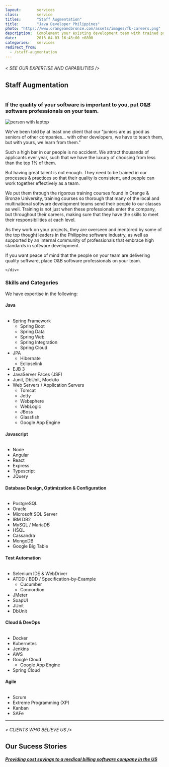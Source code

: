 ```yaml
---
layout:       services
class:        service
titles:       "Staff Augmentation"
title:        "Java Developer Philippines"
photo: "https://www.orangeandbronze.com/assets/images/fb-careers.png"
description:  Complement your existing development team with trained professionals.
date:         2018-04-03 16:43:00 +0800
categories:   services
redirect_from:
  - /staff-augmentation
---
```


<div id="serviceContent2" class="section-content">
  <div class="section-title">
    <H6>
      &lt; SEE OUR EXPERTISE AND CAPABILITIES /&gt;
    </H6>
    <H2>Staff Augmentation</H2>
    <img class="bg" src="{{ "assets/images/title-services.png" | relative_url }}" alt="" />
  </div>
  <div class="row">
    <div class="col">
      <H3>If the quality of your software is important to you, put O&amp;B software professionals on your team.</H3>
      <div class="text-center">
        <img class="img-fluid mt30 mb30" src="{{ "assets/images/img-services.jpg" | relative_url }}" alt="person with laptop" />
      </div>
<p>We've been told by at least one client that our "juniors are as good as seniors of other companies... with other developers, we have to teach them, but with yours, we learn from them."</p>

<p>Such a high bar in our people is no accident. We attract thousands of applicants ever year, such that we have the luxury of choosing from less than the top 1% of them.</p>

<p>But having great talent is not enough. They need to be trained in our processes &amp; practices so that their quality is consistent, and people can work together effectively as a team.</p>

<p>We put them through the rigorous training courses found in Orange &amp; Bronze University, training courses so thorough that many of the local and multinational software development teams send their people to our classes as well. Training is not just when these professionals enter the company, but throughout their careers, making sure that they have the skills to meet their responsibilities at each level.</p>

<p>As they work on your projects, they are overseen and mentored by some of the top thought leaders in the Philippine software industry, as well as supported by an internal community of professionals that embrace high standards in software development.</p>

<p>If you want peace of mind that the people on your team are delivering quality software, place O&amp;B software professionals on your team.</p>


    </div>
  </div>
  <div class="row">
    <div class="col">
      <h3>Skills and Categories</h3>
      <p>We have expertise in the following:</p>
      <div class="row mt20">
          <div class="col">
              <div id="accordion">
                  <a class="faq-card">
                      <div class="faq-header collapsed" id="heading-1" data-toggle="collapse" data-target="#collapse-1" aria-expanded="true" aria-controls="collapse-1">
                          <h4 class="title">
                              Java
                          </h4>
                          <img src="{{ "assets/images/ico-chevron-down.svg" | relative_url }}" alt="" class="ico" />
                      </div>
                      <div id="collapse-1" class="collapse faq-body" aria-labelledby="heading-1" data-parent="#accordion">
                          <div class="content">
                              <ul>
                                <li>Spring Framework
                                  <ul>
                                    <li>Spring Boot</li>
                                    <li>Spring Data</li>
                                    <li>Spring Web</li>
                                    <li>Spring Integration</li>
                                    <li>Spring Cloud</li>
                                  </ul>
                                </li>
                                <li>JPA
                                  <ul>
                                    <li>Hibernate</li>
                                    <li>Eclipselink</li>
                                  </ul>
                                </li>
                                <li>EJB 3</li>
                                <li>JavaServer Faces (JSF)</li>
                                <li>Junit, DbUnit, Mockito</li>
                                <li>Web Servers / Application Servers
                                  <ul>
                                    <li>Tomcat</li>
                                    <li>Jetty</li>
                                    <li>Websphere</li>
                                    <li>WebLogic</li>
                                    <li>JBoss</li>
                                    <li>Glassfish</li>
                                    <li>Google App Engine</li>
                                  </ul>
                                </li>
                              </ul>
                          </div>
                      </div>
                  </a>
                  <a class="faq-card">
                      <div class="faq-header collapsed" id="heading-2" data-toggle="collapse" aria-expanded="false" data-target="#collapse-2" aria-controls="collapse-2">
                          <h4 class="title">
                              Javascript
                          </h4>
                          <img src="{{ "assets/images/ico-chevron-down.svg" | relative_url }}" alt="" class="ico" />
                      </div>
                      <div id="collapse-2" class="collapse faq-body" aria-labelledby="heading-2" data-parent="#accordion">
                          <div class="content">
                            <ul>
                              <li>Node</li>
                              <li>Angular</li>
                              <li>React</li>
                              <li>Express</li>
                              <li>Typescript</li>
                              <li>JQuery</li>
                            </ul>
                          </div>
                      </div>
                  </a>
                  <a class="faq-card">
                      <div class="faq-header collapsed" id="heading-3" aria-expanded="false" data-toggle="collapse" data-target="#collapse-3" aria-controls="collapse-3">
                          <h4 class="title">
                              Database Design, Optimization & Configuration
                          </h4>
                          <img src="{{ "assets/images/ico-chevron-down.svg" | relative_url }}" alt="" class="ico" />
                      </div>
                      <div id="collapse-3" class="collapse faq-body" aria-labelledby="heading-3" data-parent="#accordion">
                          <div class="content">
                            <ul>
                              <li>PostgreSQL</li>
                              <li>Oracle</li>
                              <li>Microsoft SQL Server</li>
                              <li>IBM DB2</li>
                              <li>MySQL / MariaDB</li>
                              <li>HSQL</li>
                              <li>Cassandra</li>
                              <li>MongoDB</li>
                              <li>Google Big Table</li>
                            </ul>
                          </div>
                      </div>
                  </a>
                  <a class="faq-card">
                      <div class="faq-header collapsed" id="heading-4" aria-expanded="false" data-toggle="collapse" data-target="#collapse-4" aria-controls="collapse-4">
                          <h4 class="title">
                              Test Automation
                          </h4>
                          <img src="{{ "assets/images/ico-chevron-down.svg" | relative_url }}" alt="" class="ico" />
                      </div>
                      <div id="collapse-4" class="collapse faq-body" aria-labelledby="heading-4" data-parent="#accordion">
                          <div class="content">
                            <ul>
                              <li>Selenium IDE & WebDriver</li>
                              <li>ATDD / BDD / Specification-by-Example
                                <ul>
                                  <li>Cucumber</li>
                                  <li>Concordion</li>
                                </ul>
                              </li>
                              <li>JMeter</li>
                              <li>SoapUI</li>
                              <li>JUnit</li>
                              <li>DbUnit</li>
                            </ul>
                          </div>
                      </div>
                  </a>
                  <a class="faq-card">
                      <div class="faq-header collapsed" id="heading-5" aria-expanded="false" data-toggle="collapse" data-target="#collapse-5" aria-controls="collapse-5">
                          <h4 class="title">
                              Cloud & DevOps
                          </h4>
                          <img src="{{ "assets/images/ico-chevron-down.svg" | relative_url }}" alt="" class="ico" />
                      </div>
                      <div id="collapse-5" class="collapse faq-body" aria-labelledby="heading-5" data-parent="#accordion">
                          <div class="content">
                              <ul>
                                <li>Docker</li>
                                <li>Kubernetes</li>
                                <li>Jenkins</li>
                                <li>AWS</li>
                                <li>Google Cloud
                                  <ul>
                                    <li>Google App Engine</li>
                                  </ul>
                                </li>
                                <li>Spring Cloud</li>
                              </ul>
                          </div>
                      </div>
                  </a>
                  <a class="faq-card">
                      <div class="faq-header collapsed" id="heading-6" aria-expanded="false" data-toggle="collapse" data-target="#collapse-6" aria-controls="collapse-6">
                          <h4 class="title">
                              Agile
                          </h4>
                          <img src="{{ "assets/images/ico-chevron-down.svg" | relative_url }}" alt="" class="ico" />
                      </div>
                      <div id="collapse-6" class="collapse faq-body" aria-labelledby="heading-6" data-parent="#accordion">
                          <div class="content">
                              <ul>
                                <li>Scrum</li>
                                <li>Extreme Programming (XP)</li>
                                <li>Kanban</li>
                                <li>SAFe</li>
                              </ul>
                          </div>
                      </div>
                  </a>
              </div>
          </div>
      </div>
    </div>
  </div>
  <hr>
  <div class="section-title">
    <h6> < CLIENTS WHO BELIEVE US /> </h6>
    <h2>Our Sucess Stories</h2>
  </div>
  <div class="container">
    <div class="row">
        <div class="col-12 col-sm-6 casestudy-btncontainer -left">
          <a href="/works/providing-cost-savings/" class="casestudy-button">
            <div class="casestudy-content -left">
              <h5 class="title">Providing cost savings to a medical billing software company in the US</h5>
            </div>
          </a>
        </div>
    </div>
  </div>
</div>
